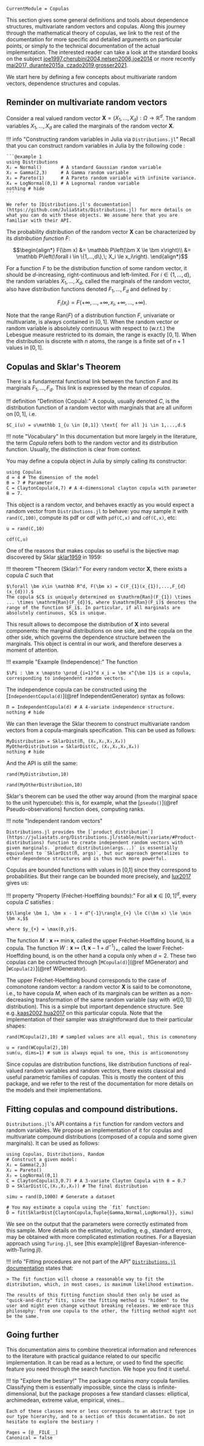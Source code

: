 ```@meta
CurrentModule = Copulas
```

This section gives some general definitions and tools about dependence structures, multivariate random vectors and copulas. Along this journey through the mathematical theory of copulas, we link to the rest of the documentation for more specific and detailed arguments on particular points, or simply to the technical documentation of the actual implementation. 
The interested reader can take a look at the standard books on the subject [joe1997,cherubini2004,nelsen2006,joe2014](@cite) or more recently [mai2017, durante2015a, czado2019,grosser2021](@cite). 

We start here by defining a few concepts about multivariate random vectors, dependence structures and copulas.

## Reminder on multivariate random vectors


Consider a real valued random vector $\bm X = \left(X_1,...,X_d\right): \Omega \to \mathbb R^d$. The random variables $X_1,...,X_d$ are called the marginals of the random vector $\bm X$. 

!!! info "Constructing random variables in Julia via `Distributions.jl`"
    Recall that you can construct random variables in Julia by the following code : 

    ```@example 1
    using Distributions
    X₁ = Normal()       # A standard Gaussian random variable
    X₂ = Gamma(2,3)     # A Gamma random variable
    X₃ = Pareto(1)      # A Pareto random variable with infinite variance.
    X₄ = LogNormal(0,1) # A Lognormal random variable 
    nothing # hide
    ```
    
    We refer to [Distributions.jl's documentation](https://github.com/JuliaStats/Distributions.jl) for more details on what you can do with these objects. We assume here that you are familiar with their API.


The probability distribution of the random vector $\bm X$ can be characterized by its *distribution function* $F$: 
```math
\begin{align*}
  F(\bm x) &= \mathbb P\left(\bm X \le \bm x\right)\\
  &= \mathbb P\left(\forall i \in \{1,...,d\},\; X_i \le x_i\right).
\end{align*}
```
For a function $F$ to be the distribution function of some random vector, it should be $d$-increasing, right-continuous and left-limited. 
For $i \in \{1,...,d\}$, the random variables $X_1,...,X_d$, called the marginals of the random vector, also have distribution functions denoted $F_1,...,F_d$ and defined by : 
```math
F_i(x_i) = F(+\infty,...,+\infty,x_i,+\infty,...,+\infty).
```

Note that the range $\mathrm{Ran}(F)$ of a distribution function $F$, univariate or multivariate, is always contained in $[0,1]$. When the random vector or random variable is absolutely continuous with respect to (w.r.t.) the Lebesgue measure restricted to its domain, the range is exactly $[0,1]$. When the distribution is discrete with $n$ atoms, the range is a finite set of $n+1$ values in $[0,1]$.

## Copulas and Sklar's Theorem

There is a fundamental functional link between the function $F$ and its marginals $F_1,...,F_d$. This link is expressed by the mean of *copulas*. 

!!! definition "Definition (Copula):" 
    A copula, usually denoted $C$, is the distribution function of a random vector with marginals that are all uniform on $[0,1]$, i.e.
    
    $C_i(u) = u\mathbb 1_{u \in [0,1]} \text{ for all }i \in 1,...,d.$


!!! note "Vocabulary"
    In this documentation but more largely in the literature, the term *Copula* refers both to the random vector and its distribution function. Usually, the distinction is clear from context. 

You may define a copula object in Julia by simply calling its constructor: 

```@example 1
using Copulas
d = 4 # The dimension of the model
θ = 7 # Parameter
C = ClaytonCopula(4,7) # A 4-dimensional clayton copula with parameter θ = 7.
```

This object is a random vector, and behaves exactly as you would expect a random vector from `Distributions.jl` to behave: you may sample it with `rand(C,100)`, compute its pdf or cdf with `pdf(C,x)` and `cdf(C,x)`, etc:

```@example 1
u = rand(C,10)
```
```@example 1
cdf(C,u)
```

One of the reasons that makes copulas so useful is the bijective map discovered by Sklar [sklar1959](@cite) in 1959:

!!! theorem "Theorem (Sklar):"
    For every random vector $\bm X$, there exists a copula $C$ such that 

    $\forall \bm x\in \mathbb R^d, F(\bm x) = C(F_{1}(x_{1}),...,F_{d}(x_{d})).$
    The copula $C$ is uniquely determined on $\mathrm{Ran}(F_{1}) \times ... \times \mathrm{Ran}(F_{d})$, where $\mathrm{Ran}(F_i)$ denotes the range of the function $F_i$. In particular, if all marginals are absolutely continuous, $C$ is unique.


This result allows to decompose the distribution of $\bm X$ into several components: the marginal distributions on one side, and the copula on the other side, which governs the dependence structure between the marginals. This object is central in our work, and therefore deserves a moment of attention. 

!!! example "Example (Independence):"
    The function 

    $\Pi : \bm x \mapsto \prod_{i=1}^d x_i = \bm x^{\bm 1}$ is a copula, corresponding to independent random vectors.

The independence copula can be constructed using the [`IndependentCopula(d)`](@ref IndependentGenerator) syntax as follows: 

```@example 1
Π = IndependentCopula(d) # A 4-variate independence structure.
nothing # hide
```

We can then leverage the Sklar theorem to construct multivariate random vectors from a copula-marginals specification. This can be used as follows: 

```@example 1
MyDistribution = SklarDist(Π, (X₁,X₂,X₃,X₄))
MyOtherDistribution = SklarDist(C, (X₁,X₂,X₃,X₄))
nothing # hide
```

And the API is still the same: 
```@example 1
rand(MyDistribution,10)
```
```@example 1
rand(MyOtherDistribution,10)
```

Sklar's theorem can be used the other way around (from the marginal space to the unit hypercube): this is, for example, what the [`pseudo()`](@ref Pseudo-observations) function does, computing ranks.

!!! note "Independent random vectors"

    Distributions.jl provides the [`product_distribution`](https://juliastats.org/Distributions.jl/stable/multivariate/#Product-distributions) function to create independent random vectors with given marginals. `product_distribution(args...)` is essentially equivalent to `SklarDist(Π, args)`, but our approach generalizes to other dependence structures and is thus much more powerful. 

Copulas are bounded functions with values in [0,1] since they correspond to probabilities. But their range can be bounded more precisely, and [lux2017](@cite) gives us:

!!! property "Property (Fréchet-Hoeffding bounds):" 
    For all $\bm x \in [0,1]^d$, every copula $C$ satisfies : 

    $$\langle \bm 1, \bm x - 1 + d^{-1}\rangle_{+} \le C(\bm x) \le \min \bm x,$$
    
    where $y_{+} = \max(0,y)$.

The function $M : \bm x \mapsto \min\bm x$, called the upper Fréchet-Hoeffding bound, is a copula. The function $W : \bm x \mapsto \langle \bm 1, \bm x - 1 + d^{-1}\rangle_{+}$, called the lower Fréchet-Hoeffding bound, is on the other hand a copula only when $d=2$. 
These two copulas can be constructed through [`MCopula(d)`](@ref MGenerator) and [`WCopula(2)`](@ref WGenerator). 

The upper Fréchet-Hoeffding bound corresponds to the case of comonotone random vector: a random vector $\bm X$ is said to be comonotone, i.e., to have copula $M$, when each of its marginals can be written as a non-decreasing transformation of the same random variable (say with $\mathcal U\left([0,1]\right)$ distribution). This is a simple but important dependence structure. See e.g.,[kaas2002,hua2017](@cite) on this particular copula. Note that the implementation of their sampler was straightforward due to their particular shapes:

```@example 1
rand(MCopula(2),10) # sampled values are all equal, this is comonotony
```
```@example 1
u = rand(WCopula(2),10)
sum(u, dims=1) # sum is always equal to one, this is anticomonotony
```

Since copulas are distribution functions, like distribution functions of real-valued random variables and random vectors, there exists classical and useful parametric families of copulas. This is mostly the content of this package, and we refer to the rest of the documentation for more details on the models and their implementations. 

## Fitting copulas and compound distributions.

`Distributions.jl`'s API contains a `fit` function for random vectors and random variables. We propose an implementation of it for copulas and multivariate compound distributions (composed of a copula and some given marginals). It can be used as follows: 

```@example 2
using Copulas, Distributions, Random
# Construct a given model:
X₁ = Gamma(2,3)
X₂ = Pareto()
X₃ = LogNormal(0,1)
C = ClaytonCopula(3,0.7) # A 3-variate Clayton Copula with θ = 0.7
D = SklarDist(C,(X₁,X₂,X₃)) # The final distribution

simu = rand(D,1000) # Generate a dataset

# You may estimate a copula using the `fit` function:
D̂ = fit(SklarDist{ClaytonCopula,Tuple{Gamma,Normal,LogNormal}}, simu)
```

We see on the output that the parameters were correctly estimated from this sample. More details on the estimator, including, e.g., standard errors, may be obtained with more complicated estimation routines. For a Bayesian approach using  `Turing.jl`, see [this example](@ref Bayesian-inference-with-Turing.jl).

!!! info "Fitting procedures are not part of the API"
    [`Distributions.jl` documentation](https://juliastats.org/Distributions.jl/stable/fit/#Distribution-Fitting) states that: 

    > The fit function will choose a reasonable way to fit the distribution, which, in most cases, is maximum likelihood estimation.

    The results of this fitting function should then only be used as "quick-and-dirty" fits, since the fitting method is "hidden" to the user and might even change without breaking releases. We embrace this philosophy: from one copula to the other, the fitting method might not be the same. 

## Going further

This documentation aims to combine theoretical information and references to the literature with practical guidance related to our specific implementation. It can be read as a lecture, or used to find the specific feature you need through the search function. We hope you find it useful.

!!! tip "Explore the bestiary!"
    The package contains *many* copula families. Classifying them is essentially impossible, since the class is infinite-dimensional, but the package proposes a few standard classes: elliptical, archimedean, extreme value, empirical, vines...
    
    Each of these classes more or less corresponds to an abstract type in our type hierarchy, and to a section of this documentation. Do not hesitate to explore the bestiary !


```@bibliography
Pages = [@__FILE__]
Canonical = false
```
